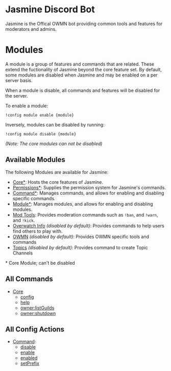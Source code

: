 # Jasmine Discord Bot

Jasmine is the Offical OWMN bot providing common tools and features for moderators and admins.

# Modules

A module is a group of features and commands that are related. These extend the fuctionality of Jasmine beyond the core
feature set. By default, some modules are disabled when Jasmine and may be enabled on a per server basis.

When a module is disable, all commands and features will be disabled for the server.

To enable a module:

```text
!config module enable {module}
```

Inversely, modules can be disabled by running:

```text
!config module disable {module}
```

*(Note: The core modules can not be disabled)*

## Available Modules

The following Modules are available for Jasmine:

- [Core*](./modules/core.md): Hosts the core features of Jasmine.
- [Permissions*](./modules/permissions.md): Supplies the permission system for Jasmine's commands.
- [Command*](./modules/command.md): Manages commands, and allows for enabling and disabling specific commands. 
- [Module*](./modules/module.md): Manages modules, and allows for enabling and disabling modules.
- [Mod Tools](./modules/mod-tools.md): Provides moderation commands such as `!ban`, and `!warn`, and `!kick`.
- [Overwatch Info](./modules/ow-info.md) *(disabled by default)*: Provides commands to help users find others to play with.
- [OWMN](./modules/ow-mains.md) *(disabled by default)*: Provides OWMN specific tools and commands
- [Topics](./modules/topics.md) *(disabled by default)*: Provides command to create Topic Channels

\* Core Module; can't be disabled

## All Commands
- [Core](./modules/core.md)
    - [config](./modules/core.md#config)
    - [help](./modules/core.md#help)
    - [owner:listGuilds](./modules/core.md#owner:listGuilds)
    - [owner:shutdown](./modules/core.md#owner:shutdown)

## All Config Actions
- [Command](./modules/command.md):
    - [disable](./modules/command.md#disable)
    - [enable](./modules/command.md#enable)
    - [enabled](./modules/command.md#enabled)
    - [setPrefix](./modules/command.md#setPrefix)
